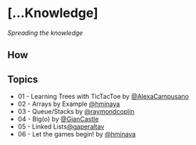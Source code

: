 # [...Knowledge] 
*Spreading the knowledge*

## How

## Topics
* 01 - Learning Trees with TicTacToe by [@AlexaCampusano](https://github.com/AlexaCampusano)
* 02 - Arrays by Example [@hminaya](https://github.com/hminaya)
* 03 - Queue/Stacks by [@raymondcoplin](https://github.com/raymondcoplin)
* 04 - Big(o) by [@GianCastle](https://github.com/GianCastle)
* 05 - Linked Lists[@gaperaltav](https://github.com/gaperaltav) 
* 06 - Let the games begin! by [@hminaya](https://github.com/hminaya)
